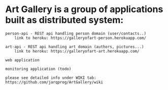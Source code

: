 # Art Gallery is a group of applications built as distributed system:

    person-api - REST api handling person domain (user/contacts..)
        link to heroku: https://galleryofart-person.herokuapp.com/

    art-api - REST api handling art domain (authors, pictures...)
        link to heroku: https://galleryofart-art.herokuapp.com/

    web application
    
    monitoring application (todo)

    please see detailed info under WIKI tab: https://github.com/jarqprog/ArtGallery/wiki